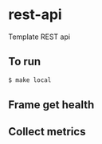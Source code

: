 # rest-api
Template REST api

## To run

```bash
$ make local
```

## Frame get health

## Collect metrics